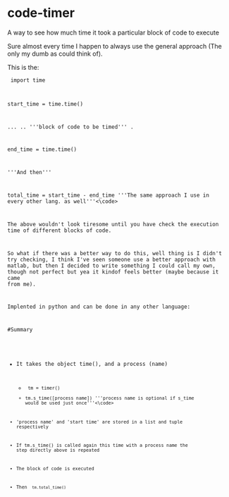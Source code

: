 # code-timer
A way to see how much time it took a particular block of code to execute

Sure almost every time I happen to always use the general approach (The only my dumb as could think of).

This is the:

<code> import time

start_time = time.time()

...
..        '''block of code to be timed'''
.

end_time = time.time()

'''And then'''

total_time = start_time - end_time '''The same approach I use in every other lang. as well'''<\code>

The above wouldn't look tiresome until you have check the execution time of different blocks of code.

So what if there was a better way to do this, well thing is I didn't try checking,
I think I've seen someone use a better approach with matlab, but then I decided to write something I could call my own, though not perfect but yea it kindof feels better (maybe because it came from me).

Implented in python and can be done in any other language:

#Summary

- It takes the object time(), and a process (name)
  - <code> tm = timer()
  - tm.s_time([process name])   '''process name is optional if s_time would be used just once'''<\code>

- 'process name' and 'start time' are stored in a list and tuple respectively

- If tm.s_time() is called again this time with a process name the step directly above is repeated

- The block of code is executed

- Then <code> tm.total_time() </code>






